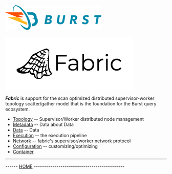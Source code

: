 ![Burst](../documentation/burst_h_small.png "")
--

![](fabric.png "")


___Fabric___ is support for the scan optimized
distributed supervisor-worker topology scatter/gather model that is the foundation for the Burst query
ecosystem.

* [Topology](src/main/scala/org/burstsys/fabric/topology/readme.md) -- Supervisor/Worker distributed node management
* [Metadata](src/main/scala/org/burstsys/fabric/metadata/readme.md) -- Data about Data
* [Data](src/main/scala/org/burstsys/fabric/data/readme.md)        -- Data
* [Execution](src/main/scala/org/burstsys/fabric/execution/readme.md)   -- the execution pipeline
* [Network](src/main/scala/org/burstsys/fabric/net/readme.md)      -- fabric's supervisor/worker network protocol
* [Configuration](src/main/scala/org/burstsys/fabric/configuration/readme.md)     -- customizing/optimizing
* [Container](src/main/scala/org/burstsys/fabric/container/readme.md)



---
------ [HOME](../readme.md) --------------------------------------------
